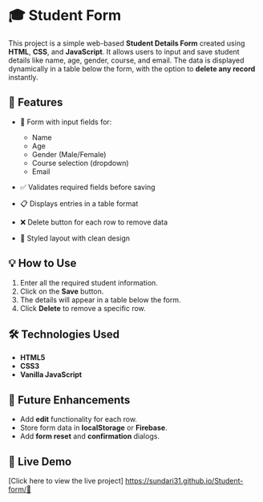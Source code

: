 # 🎓 Student Form

This project is a simple web-based **Student Details Form** created using **HTML**, **CSS**, and **JavaScript**. It allows users to input and save student details like name, age, gender, course, and email. The data is displayed dynamically in a table below the form, with the option to **delete any record** instantly.

## 🔧 Features

* 📄 Form with input fields for:

  * Name
  * Age
  * Gender (Male/Female)
  * Course selection (dropdown)
  * Email
* ✅ Validates required fields before saving
* 📋 Displays entries in a table format
* ❌ Delete button for each row to remove data
* 🎨 Styled layout with clean design

## 💡 How to Use

1. Enter all the required student information.
2. Click on the **Save** button.
3. The details will appear in a table below the form.
4. Click **Delete** to remove a specific row.

## 🛠 Technologies Used

* **HTML5**
* **CSS3**
* **Vanilla JavaScript**

## 📌 Future Enhancements

* Add **edit** functionality for each row.
* Store form data in **localStorage** or **Firebase**.
* Add **form reset** and **confirmation** dialogs.

## 🔗 Live Demo

[Click here to view the live project]
 https://sundari31.github.io/Student-form/🚀

